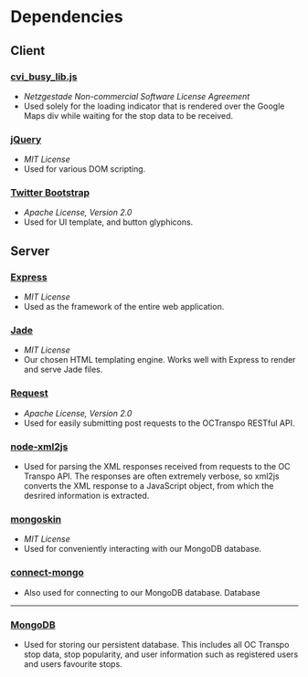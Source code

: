 Dependencies
============

Client
------

### [cvi_busy_lib.js](http://www.netzgesta.de/busy/)
* *Netzgestade Non-commercial Software License Agreement*
* Used solely for the loading indicator that is rendered over the Google Maps div while waiting for the stop data to be received.

### [jQuery](http://jquery.com/)
* *MIT License*
* Used for various DOM scripting.

### [Twitter Bootstrap](http://twitter.github.io/bootstrap/)
* *Apache License, Version 2.0*
* Used for UI template, and button glyphicons.

Server
------

### [Express](http://expressjs.com/)
* *MIT License*
* Used as the framework of the entire web application.

### [Jade](http://jade-lang.com/)
* *MIT License*
* Our chosen HTML templating engine. Works well with Express to render and serve Jade files.

### [Request](https://github.com/mikeal/request)
* *Apache License, Version 2.0*
* Used for easily submitting post requests to the OCTranspo RESTful API.

### [node-xml2js](https://github.com/Leonidas-from-XIV/node-xml2js)
* Used for parsing the XML responses received from requests to the OC Transpo API. The responses are often extremely verbose, so xml2js converts the XML response to a JavaScript object, from which the desrired information is extracted.

### [mongoskin](https://github.com/kissjs/node-mongoskin)
* *MIT License*
* Used for conveniently interacting with our MongoDB database. 

### [connect-mongo](https://github.com/kcbanner/connect-mongo)
* Also used for connecting to our MongoDB database.
Database
--------

### [MongoDB](http://www.mongodb.org/)
* Used for storing our persistent database. This includes all OC Transpo stop data, stop popularity, and user information such as registered users and users favourite stops.
